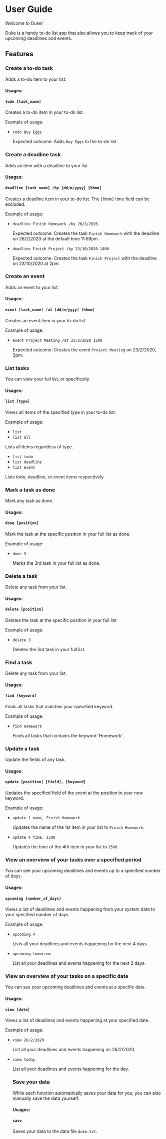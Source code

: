 # User Guide
Welcome to Duke!

Duke is a handy to-do list app that also allows you to keep track of your upcoming deadlines and events.

## Features 

### Create a to-do task
Adds a to-do item to your list.
#### Usages:
#### `todo [task_name]`

Creates a to-do item in your to-do list.

Example of usage: 

* `todo Buy Eggs`

  Expected outcome: Adds `Buy Eggs` to the to-do list.



### Create a deadline task
Adds an item with a deadline to your list.
#### Usages:
#### `deadline [task_name] /by [dd/m/yyyy] [hhmm]`

Creates a deadline item in your to-do list. The `[hhmm]` time field can be excluded.

Example of usage: 

* `deadline Finish Homework /by 26/2/2020`

  Expected outcome: Creates the task `Finish Homework` with the deadline on 26/2/2020 at the default time 11:59pm.

* `deadline Finish Project /by 23/10/2020 1400`

  Expected outcome: Creates the task `Finish Project` with the deadline on 23/10/2020 at 2pm.



### Create an event
Adds an event to your list.
#### Usages:
#### `event [task_name] /at [dd/m/yyyy] [hhmm]`

Creates an event item in your to-do list.

Example of usage: 

* `event Project Meeting /at 23/2/2020 1500`

  Expected outcome: Creates the event `Project Meeting` on 23/2/2020, 3pm.



### List tasks
You can view your full list, or specifically 
#### Usages:
#### `list [type]`

Views all items of the specified type in your to-do list. 

Example of usage: 

* `list`
* `list all`

Lists all items regardless of type.

* `list todo`
* `list deadline`
* `list event`

Lists todo, deadline, or event items respectively.



### Mark a task as done
Mark any task as done.
#### Usages:
#### `done [position]`

Mark the task at the specific position in your full list as done.

Example of usage: 

* `done 3`

  Marks the 3rd task in your full list as done.
  
  

### Delete a task
Delete any task from your list.
#### Usages:
#### `delete [position]`

Deletes the task at the specific position in your full list

Example of usage: 

* `delete 3`

  Deletes the 3rd task in your full list.
  
  
  
### Find a task
Delete any task from your list.
#### Usages:
#### `find [keyword]`

Finds all tasks that matches your specified keyword.

Example of usage: 

* `find Homework`

  Finds all tasks that contains the keyword 'Homework'.
  


### Update a task
Update the fields of any task.
#### Usages:
#### `update [position] [field], [keyword]`

Updates the specified field of the event at the position to your new keyword.

Example of usage:

* `update 1 name, Finish Homework`

  Updates the name of the 1st item in your list to `Finish Homework`.
  
* `update 4 time, 1500`

  Updates the time of the 4th item in your list to `1500`.
  


### View an overview of your tasks over a specified period
You can see your upcoming deadlines and events up to a specified number of days.
#### Usages:
#### `upcoming [number_of_days]`

Views a list of deadlines and events happening from your system date to your specified number of days.

Example of usage:

* `upcoming 4`

  Lists all your deadlines and events happening for the next 4 days.
  
* `upcoming tomorrow`

  List all your deadlines and events happening for the next 2 days.
  


### View an overview of your tasks on a specific date
You can see your upcoming deadlines and events at a specific date.
#### Usages:
#### `view [date]`

Views a list of deadlines and events happening at your specified date.

Example of usage:

* `view 26/2/2020`

  List all your deadlines and events happening on 26/2/2020.
  
* `view today`

  List all your deadlines and events happening for the day.
  
  
  
  ### Save your data
  While each function automatically saves your data for you, you can also manually save the data yourself.
  #### Usages:
  #### `save`
  
  Saves your data to the data file `duke.txt`.